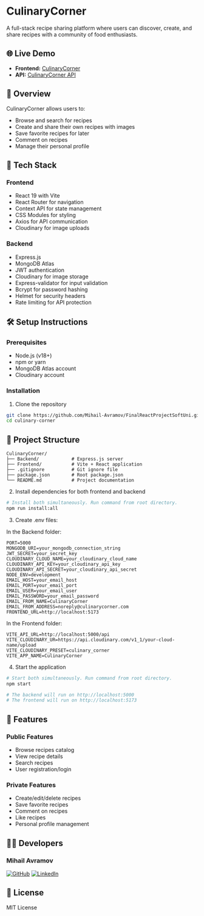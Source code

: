 # CulinaryCorner

A full-stack recipe sharing platform where users can discover, create, and share recipes with a community of food enthusiasts.

## 🌐 Live Demo

- **Frontend:** [CulinaryCorner](https://culinarycorner.onrender.com/)
- **API:** [CulinaryCorner API](https://culinarycornerapi.onrender.com/api)

## 🍲 Overview

CulinaryCorner allows users to:
- Browse and search for recipes
- Create and share their own recipes with images
- Save favorite recipes for later
- Comment on recipes
- Manage their personal profile

## 🚀 Tech Stack

### Frontend
- React 19 with Vite
- React Router for navigation
- Context API for state management
- CSS Modules for styling
- Axios for API communication
- Cloudinary for image uploads

### Backend
- Express.js
- MongoDB Atlas
- JWT authentication
- Cloudinary for image storage
- Express-validator for input validation
- Bcrypt for password hashing
- Helmet for security headers
- Rate limiting for API protection

## 🛠️ Setup Instructions

### Prerequisites
- Node.js (v18+)
- npm or yarn
- MongoDB Atlas account
- Cloudinary account

### Installation

1. Clone the repository
```bash
git clone https://github.com/Mihail-Avramov/FinalReactProjectSoftUni.git
cd culinary-corner
```

## 📁 Project Structure

```
CulinaryCorner/
├── Backend/            # Express.js server
├── Frontend/           # Vite + React application
├── .gitignore          # Git ignore file
├── package.json        # Root package.json
└── README.md           # Project documentation
```

2. Install dependencies for both frontend and backend
```bash
# Install both simultaneously. Run command from root directory.
npm run install:all
```

3. Create .env files:

In the Backend folder:
```
PORT=5000
MONGODB_URI=your_mongodb_connection_string
JWT_SECRET=your_secret_key
CLOUDINARY_CLOUD_NAME=your_cloudinary_cloud_name
CLOUDINARY_API_KEY=your_cloudinary_api_key
CLOUDINARY_API_SECRET=your_cloudinary_api_secret
NODE_ENV=development
EMAIL_HOST=your_email_host
EMAIL_PORT=your_email_port
EMAIL_USER=your_email_user
EMAIL_PASSWORD=your_email_password
EMAIL_FROM_NAME=CulinaryCorner
EMAIL_FROM_ADDRESS=noreply@culinarycorner.com
FRONTEND_URL=http://localhost:5173
```

In the Frontend folder:
```
VITE_API_URL=http://localhost:5000/api
VITE_CLOUDINARY_UR=https://api.cloudinary.com/v1_1/your-cloud-name/upload
VITE_CLOUDINARY_PRESET=culinary_corner
VITE_APP_NAME=CulinaryCorner
```

4. Start the application
```bash
# Start both simultaneously. Run command from root directory.
npm start

# The backend will run on http://localhost:5000
# The frontend will run on http://localhost:5173
```

## 🌟 Features

### Public Features
- Browse recipes catalog
- View recipe details
- Search recipes
- User registration/login

### Private Features
- Create/edit/delete recipes
- Save favorite recipes
- Comment on recipes
- Like recipes
- Personal profile management

## 👨‍💻 Developers

### Mihail Avramov
[![GitHub](https://img.shields.io/badge/GitHub-Mihail--Avramov-181717?style=flat&logo=github)](https://github.com/Mihail-Avramov)
[![LinkedIn](https://img.shields.io/badge/LinkedIn-Mihail%20Avramov-0077B5?style=flat&logo=linkedin)](https://www.linkedin.com/in/mihailavramov/)

## 📄 License

MIT License

